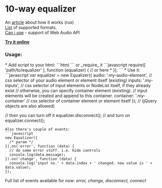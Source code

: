 <h1>10-way equalizer</h1>

An [article](http://habrahabr.ru/post/240819/) about how it works (_rus_)<br>
[List](https://developer.mozilla.org/en-US/docs/Web/HTML/Supported_media_formats) of supported formats.<br>
[Can i use](http://caniuse.com/#feat=audio-api) - support of Web Audio API

<b>[Try it online](http://martinschulz.github.io/equalizer/)</b>

<h3>Usage:</h3>
* Add script to your html:
```html
  <script src="path/to/equalizer.min.js"></script>
  <script>
    // your code goes here *
  </script>
```
or _require_ it
```javascript
require([
  'path/to/equalizer'
], function (equalizer) {
  // or here *
});
```
* Use it:
```javascript
var equalizer = new Equalizer({
  audio: '.my-audio-element', // css selector of your audio element or element itself (existing)
  inputs: '.my-inputs', // css selector of input elements or NodeList itself, if they already exist
  // otherwise, you can specify container element (existing).
  // input elements will be created and append to this container.
  container: '.my-container' // css selector of container element or element itself
});
// (jQuery objects are also allowed)

// then you can turn off it
equalizer.disconnect();
// and turn on
equalizer.connect();
```
Also there's couple of events:
```javascript
new Equalizer({
  /* param */
}).on('error', function (data) {
  // do some error stuff. i.e. hide controls
  console.log(data.message);
}).on('change', function (data) {
  console.log('input no.' + data.index + ' changed. new value is ' + data.value);
});
```
Full list of events available for now:
<i>error, change, disconnect, connect</i>


